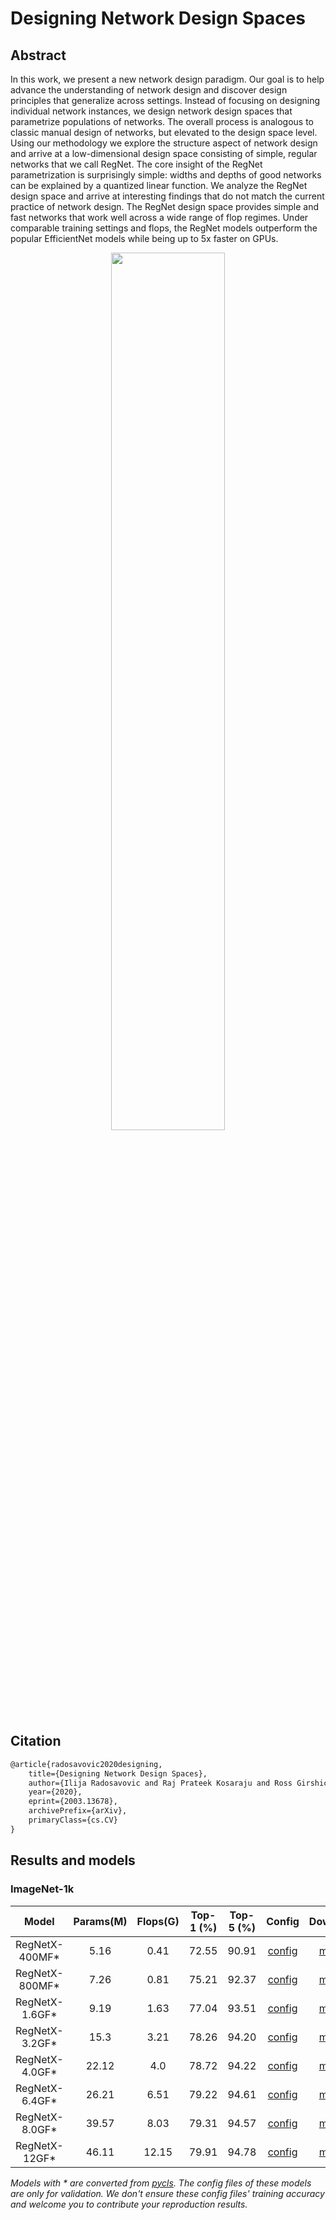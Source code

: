 # Designing Network Design Spaces
<!-- {RegNet} -->
<!-- [ALGORITHM] -->

## Abstract
<!-- [ABSTRACT] -->
In this work, we present a new network design paradigm. Our goal is to help advance the understanding of network design and discover design principles that generalize across settings. Instead of focusing on designing individual network instances, we design network design spaces that parametrize populations of networks. The overall process is analogous to classic manual design of networks, but elevated to the design space level. Using our methodology we explore the structure aspect of network design and arrive at a low-dimensional design space consisting of simple, regular networks that we call RegNet. The core insight of the RegNet parametrization is surprisingly simple: widths and depths of good networks can be explained by a quantized linear function. We analyze the RegNet design space and arrive at interesting findings that do not match the current practice of network design. The RegNet design space provides simple and fast networks that work well across a wide range of flop regimes. Under comparable training settings and flops, the RegNet models outperform the popular EfficientNet models while being up to 5x faster on GPUs.

<!-- [IMAGE] -->
<div align=center>
<img src="https://user-images.githubusercontent.com/26739999/142572813-5dad3317-9d58-4177-971f-d346e01fb3c4.png" width=60%/>
</div>

## Citation
```latex
@article{radosavovic2020designing,
    title={Designing Network Design Spaces},
    author={Ilija Radosavovic and Raj Prateek Kosaraju and Ross Girshick and Kaiming He and Piotr Dollár},
    year={2020},
    eprint={2003.13678},
    archivePrefix={arXiv},
    primaryClass={cs.CV}
}
```

## Results and models

### ImageNet-1k

|         Model         | Params(M) | Flops(G) | Top-1 (%) | Top-5 (%) | Config | Download |
|:---------------------:|:---------:|:--------:|:---------:|:---------:|:------:|:--------:|
| RegNetX-400MF\*       |   5.16    |   0.41   |   72.55   |   90.91   | [config](https://github.com/open-mmlab/mmclassification/blob/master/configs/regnet/regnetx-400mf_8xb32_in1k.py) | [model](https://download.openmmlab.com/mmclassification/v0/regnet/convert/RegNetX-400MF-0db9f35c.pth) |
| RegNetX-800MF\*       |   7.26    |   0.81   |   75.21   |   92.37   | [config](https://github.com/open-mmlab/mmclassification/blob/master/configs/regnet/regnetx-800mf_8xb32_in1k.py) | [model](https://download.openmmlab.com/mmclassification/v0/regnet/convert/RegNetX-800MF-4f9d1e8a.pth) |
| RegNetX-1.6GF\*       |   9.19    |   1.63   |   77.04   |   93.51   | [config](https://github.com/open-mmlab/mmclassification/blob/master/configs/regnet/regnetx-1.6gf_8xb32_in1k.py) | [model](https://download.openmmlab.com/mmclassification/v0/regnet/convert/RegNetX-1.6GF-cfb32375.pth) |
| RegNetX-3.2GF\*       |   15.3    |   3.21   |   78.26   |   94.20   | [config](https://github.com/open-mmlab/mmclassification/blob/master/configs/regnet/regnetx-3.2gf_8xb32_in1k.py) | [model](https://download.openmmlab.com/mmclassification/v0/regnet/convert/RegNetX-3.2GF-82c43fd5.pth) |
| RegNetX-4.0GF\*       |   22.12   |   4.0    |   78.72   |   94.22   | [config](https://github.com/open-mmlab/mmclassification/blob/master/configs/regnet/regnetx-4.0gf_8xb32_in1k.py) | [model](https://download.openmmlab.com/mmclassification/v0/regnet/convert/RegNetX-4.0GF-ef8bb32c.pth) |
| RegNetX-6.4GF\*       |   26.21   |   6.51   |   79.22   |   94.61   | [config](https://github.com/open-mmlab/mmclassification/blob/master/configs/regnet/regnetx-6.4gf_8xb32_in1k.py) | [model](https://download.openmmlab.com/mmclassification/v0/regnet/convert/RegNetX-6.4GF-6888c0ea.pth) |
| RegNetX-8.0GF\*       |   39.57   |   8.03   |   79.31   |   94.57   | [config](https://github.com/open-mmlab/mmclassification/blob/master/configs/regnet/regnetx-8.0gf_8xb32_in1k.py) | [model](https://download.openmmlab.com/mmclassification/v0/regnet/convert/RegNetX-8.0GF-cb4c77ec.pth) |
| RegNetX-12GF\*        |   46.11   |   12.15  |   79.91   |   94.78   | [config](https://github.com/open-mmlab/mmclassification/blob/master/configs/regnet/regnetx-12gf_8xb32_in1k.py) | [model](https://download.openmmlab.com/mmclassification/v0/regnet/convert/RegNetX-12GF-0574538f.pth) |

*Models with \* are converted from [pycls](https://github.com/facebookresearch/pycls/blob/master/MODEL_ZOO.md). The config files of these models are only for validation. We don't ensure these config files' training accuracy and welcome you to contribute your reproduction results.*
